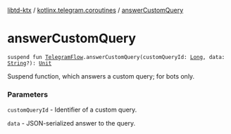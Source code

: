 [libtd-ktx](../index.md) / [kotlinx.telegram.coroutines](index.md) / [answerCustomQuery](./answer-custom-query.md)

# answerCustomQuery

`suspend fun `[`TelegramFlow`](../kotlinx.telegram.core/-telegram-flow/index.md)`.answerCustomQuery(customQueryId: `[`Long`](https://kotlinlang.org/api/latest/jvm/stdlib/kotlin/-long/index.html)`, data: `[`String`](https://kotlinlang.org/api/latest/jvm/stdlib/kotlin/-string/index.html)`?): `[`Unit`](https://kotlinlang.org/api/latest/jvm/stdlib/kotlin/-unit/index.html)

Suspend function, which answers a custom query; for bots only.

### Parameters

`customQueryId` - Identifier of a custom query.

`data` - JSON-serialized answer to the query.